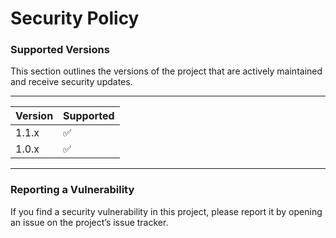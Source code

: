 # Security Policy

### Supported Versions

This section outlines the versions of the project that are actively maintained and receive security updates.

---
| Version | Supported          |
| ------- | ------------------ |
| 1.1.x   | :white_check_mark: |
| 1.0.x   | :white_check_mark: |
---

### Reporting a Vulnerability

If you find a security vulnerability in this project, please report it by opening an issue on the project’s issue tracker.
